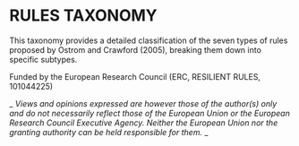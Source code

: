 # RULES TAXONOMY

This taxonomy provides a detailed classification of the seven types of rules proposed by Ostrom and Crawford (2005), breaking them down into specific subtypes.

Funded by the European Research Council (ERC, RESILIENT RULES, 101044225) 

_ _Views and opinions expressed are however those of the author(s) only and do not necessarily reflect those of the European Union or the European Research Council Executive Agency. Neither the European Union nor the granting authority can be held responsible for them._ _

